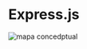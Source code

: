 # Express.js
![mapa concedptual](https://github.com/noritat/Express.js/assets/128448216/adc9d1c0-61f9-4af9-923a-df2ff021a519)
